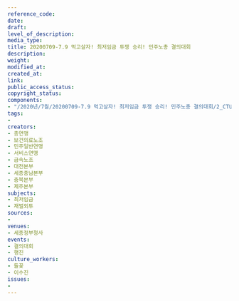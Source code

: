 ```yaml
---
reference_code: 
date: 
draft: 
level_of_description: 
media_type: 
title: 20200709-7.9 먹고살자! 최저임금 투쟁 승리! 민주노총 결의대회
description: 
weight: 
modified_at: 
created_at: 
link: 
public_access_status: 
copyright_status: 
components:
- "/2020년/7월/20200709-7.9 먹고살자! 최저임금 투쟁 승리! 민주노총 결의대회/2_CTU2488.jpg"
tags:
- 
creators:
- 총연맹
- 보건의료노조
- 민주일반연맹
- 서비스연맹
- 금속노조
- 대전본부
- 세종충남본부
- 충북본부
- 제주본부
subjects:
- 최저임금
- 재벌외투
sources:
- 
venues:
- 세종정부청사
events:
- 결의대회
- 행진
culture_workers:
- 들꽃
- 이수진
issues:
- 
---
```

